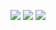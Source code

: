 ![](http://github-profile-summary-cards.vercel.app/api/cards/profile-details?username=EugeneMorash&theme=solarized)
![](http://github-profile-summary-cards.vercel.app/api/cards/repos-per-language?username=EugeneMorash&theme=solarized) ![](http://github-profile-summary-cards.vercel.app/api/cards/stats?username=EugeneMorash&theme=solarized)
